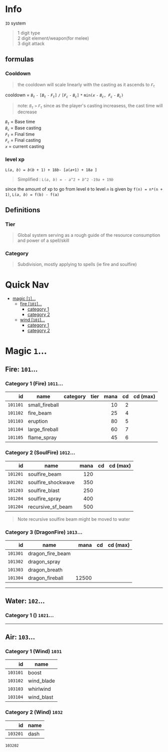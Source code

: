 # Info

`ID` system 
>1 digit type  
>2 digit element/weapon(for melee)   
>3 digit attack  

## formulas

### Cooldown 
> the cooldown will scale linearly with the casting as it ascends to _`F`<sub>`t`</sub>_

cooldown =  _`B`<sub>`t`</sub>_ `-` `[`_`B`<sub>`t`</sub>_ `-` _`F`<sub>`t`</sub>_`]` `/` `[`_`F`<sub>`c`</sub>_ `-` _`B`<sub>`c`</sub>_`]` `*` `min(`_`x`_ `-` _`B`<sub>`c`</sub>_`, `_`F`<sub>`c`</sub>_ `-` _`B`<sub>`c`</sub>_`)`

> note: _`B`<sub>`t`</sub>_ `>` _`F`<sub>`t`</sub>_ since as the player's casting increasess, the cast time will decrease

_`B`<sub>`t`</sub>_ = Base time  
_`B`<sub>`c`</sub>_ = Base casting  
_`F`<sub>`t`</sub>_ = Final time  
_`F`<sub>`c`</sub>_ = Final casting  
_`x`_ = current casting

### level xp 

`L(`_`a`_`, `_`b`_`) = `_`b`_`(`_`b`_` + 1) + 18`_`b`_` - [ `_`a`_`(`_`a`_`+1) + 18`_`a`_` ]`
> Simplified : `L(`_`a`_`, `_`b`_`) = - `_`a`_`^2 + `_`b`_`^2 -19`_`a`_` + 19`_`b`_

since the amount of xp to go from level `0` to level _`n`_ is given by `f(n) = n*(n + 1)`, `L(`_`a`_`, `_`b`_`) = f(b) - f(a)`

## Definitions
### Tier
> Global system serving as a rough guide of the resource consumption and power of a spell/skill

### Category
> Subdivision, mostly applying to spells (ie fire and soulfire)

# Quick Nav
- [magic [`1`]...](#magic)
    - [fire  [`101`]...](#fire-101)
        - [category 1](#category-1-fire-1011)
        - [category 2](#category-2-soulfire-1012)
    - [wind [`101`]...](#fire-102)
        - [category 1](#category-1-wind-1021)
        - [category 2](#category-2-wind-1022)

# Magic `1`...

## Fire: `101`...
### Category 1 (Fire) `1011`...
id       | name            | category | tier | mana | cd    | cd (max)
-------: | --------------- | ------   | ---- | ---: | ----: | ---: 
`101101` | small_fireball  |          |      |   10 |     2 | 
`101102` | fire_beam       |          |      |   25 |     4 | 
`101103` | eruption        |          |      |   80 |     5 | 
`101104` | large_fireball  |          |      |   60 |     7 | 
`101105` | flame_spray     |          |      |   45 |     6 | 

### Category 2 (SoulFire) `1012`...
id       | name               | mana | cd    | cd (max)
-------: | ---------------    | ---: | ----: | ---: 
`101201` | soulfire_beam      |  120 |       |  
`101202` | soulfire_shockwave |  350 
`101203` | soulfire_blast     |  250 | 
`101204` | soulfire_spray     |  400
`101204` | recursive_sf_beam  |  500 |

> Note recursive soulfire beam might be moved to water 

### Category 3 (DragonFire) `1013`...
id       | name               | mana | cd    | cd (max)
-------: | ---------------    | ---: | ----: | ---: 
`101301` | dragon_fire_beam
`101302` | dragon_spray
`101303` | dragon_breath
`101304` | dragon_fireball | 12500
---
## Water: `102`...
### Category 1 () `1021`...

---
## Air: `103`...

### Category 1 (Wind) `1031`
id | name
---: | ---
`103101` | boost
`103102` | wind_blade
`103103` | whirlwind
`103104` | wind_blast

### Category 2 (Wind) `1032`
id | name
---: | ---
`103201` | dash
`103202`